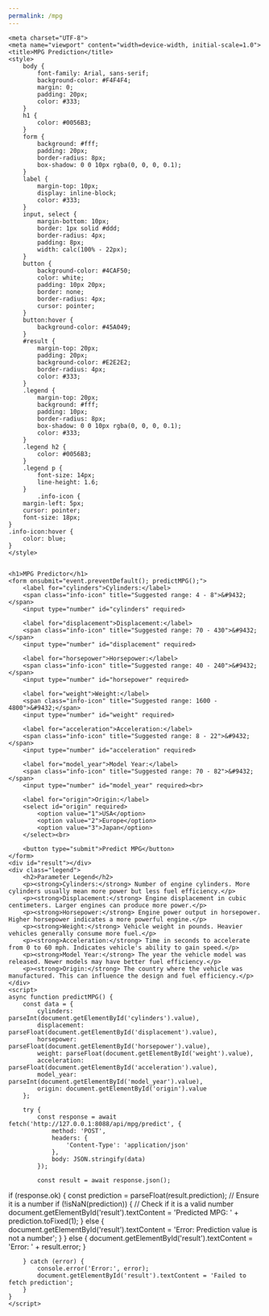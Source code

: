 ```yaml
---
permalink: /mpg
---
```


<html lang="en">

    <meta charset="UTF-8">
    <meta name="viewport" content="width=device-width, initial-scale=1.0">
    <title>MPG Prediction</title>
    <style>
        body {
            font-family: Arial, sans-serif;
            background-color: #F4F4F4;
            margin: 0;
            padding: 20px;
            color: #333;
        }
        h1 {
            color: #0056B3;
        }
        form {
            background: #fff;
            padding: 20px;
            border-radius: 8px;
            box-shadow: 0 0 10px rgba(0, 0, 0, 0.1);
        }
        label {
            margin-top: 10px;
            display: inline-block;
            color: #333;
        }
        input, select {
            margin-bottom: 10px;
            border: 1px solid #ddd;
            border-radius: 4px;
            padding: 8px;
            width: calc(100% - 22px);
        }
        button {
            background-color: #4CAF50;
            color: white;
            padding: 10px 20px;
            border: none;
            border-radius: 4px;
            cursor: pointer;
        }
        button:hover {
            background-color: #45A049;
        }
        #result {
            margin-top: 20px;
            padding: 20px;
            background-color: #E2E2E2;
            border-radius: 4px;
            color: #333;
        }
        .legend {
            margin-top: 20px;
            background: #fff;
            padding: 10px;
            border-radius: 8px;
            box-shadow: 0 0 10px rgba(0, 0, 0, 0.1);
            color: #333;
        }
        .legend h2 {
            color: #0056B3;
        }
        .legend p {
            font-size: 14px;
            line-height: 1.6;
        }
            .info-icon {
        margin-left: 5px;
        cursor: pointer;
        font-size: 18px;
    }
    .info-icon:hover {
        color: blue;
    }
    </style>


    <h1>MPG Predictor</h1>
    <form onsubmit="event.preventDefault(); predictMPG();">
        <label for="cylinders">Cylinders:</label>
        <span class="info-icon" title="Suggested range: 4 - 8">&#9432;</span>
        <input type="number" id="cylinders" required>

        <label for="displacement">Displacement:</label>
        <span class="info-icon" title="Suggested range: 70 - 430">&#9432;</span>
        <input type="number" id="displacement" required>
        
        <label for="horsepower">Horsepower:</label>
        <span class="info-icon" title="Suggested range: 40 - 240">&#9432;</span>
        <input type="number" id="horsepower" required>

        <label for="weight">Weight:</label>
        <span class="info-icon" title="Suggested range: 1600 - 4800">&#9432;</span>
        <input type="number" id="weight" required>    

        <label for="acceleration">Acceleration:</label>
        <span class="info-icon" title="Suggested range: 8 - 22">&#9432;</span>
        <input type="number" id="acceleration" required>

        <label for="model_year">Model Year:</label>
        <span class="info-icon" title="Suggested range: 70 - 82">&#9432;</span>
        <input type="number" id="model_year" required><br>

        <label for="origin">Origin:</label>
        <select id="origin" required>
            <option value="1">USA</option>
            <option value="2">Europe</option>
            <option value="3">Japan</option>
        </select><br>
        
        <button type="submit">Predict MPG</button>
    </form>
    <div id="result"></div>
    <div class="legend">
        <h2>Parameter Legend</h2>
        <p><strong>Cylinders:</strong> Number of engine cylinders. More cylinders usually mean more power but less fuel efficiency.</p>
        <p><strong>Displacement:</strong> Engine displacement in cubic centimeters. Larger engines can produce more power.</p>
        <p><strong>Horsepower:</strong> Engine power output in horsepower. Higher horsepower indicates a more powerful engine.</p>
        <p><strong>Weight:</strong> Vehicle weight in pounds. Heavier vehicles generally consume more fuel.</p>
        <p><strong>Acceleration:</strong> Time in seconds to accelerate from 0 to 60 mph. Indicates vehicle's ability to gain speed.</p>
        <p><strong>Model Year:</strong> The year the vehicle model was released. Newer models may have better fuel efficiency.</p>
        <p><strong>Origin:</strong> The country where the vehicle was manufactured. This can influence the design and fuel efficiency.</p>
    </div>
    <script>
    async function predictMPG() {
        const data = {
            cylinders: parseInt(document.getElementById('cylinders').value),
            displacement: parseFloat(document.getElementById('displacement').value),
            horsepower: parseFloat(document.getElementById('horsepower').value),
            weight: parseFloat(document.getElementById('weight').value),
            acceleration: parseFloat(document.getElementById('acceleration').value),
            model_year: parseInt(document.getElementById('model_year').value),
            origin: document.getElementById('origin').value
        };

        try {
            const response = await fetch('http://127.0.0.1:8088/api/mpg/predict', {
                method: 'POST',
                headers: {
                    'Content-Type': 'application/json'
                },
                body: JSON.stringify(data)
            });

            const result = await response.json();
if (response.ok) {
    const prediction = parseFloat(result.prediction); // Ensure it is a number
    if (!isNaN(prediction)) { // Check if it is a valid number
        document.getElementById('result').textContent = 'Predicted MPG: ' + prediction.toFixed(1);
    } else {
        document.getElementById('result').textContent = 'Error: Prediction value is not a number';
    }
} else {
    document.getElementById('result').textContent = 'Error: ' + result.error;
}

        } catch (error) {
            console.error('Error:', error);
            document.getElementById('result').textContent = 'Failed to fetch prediction';
        }
    }
    </script>